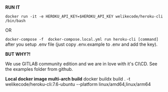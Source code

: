 
**RUN IT**

``
docker run -it -e HEROKU_API_KEY=$HEROKU_API_KEY welikecode/heroku-cli /bin/bash
``

OR 

``
docker-compose -f  docker-compose.local.yml run heroku-cli [command]
`` after you setup .env file (just copy .env.example to .env and add the key). 

**BUT WHY?!**

We use GITLAB community edition and we are in love with it's CI\CD. See the examples folder from github.


**Local docker image multi-arch build**
docker buildx build . -t welikecode/heroku-cli:7.6-ubuntu  --platform linux/amd64,linux/arm64 
